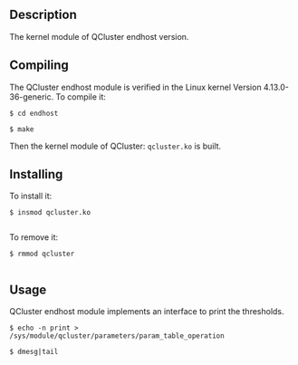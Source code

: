 ## Description

The kernel module of QCluster endhost version.

## Compiling
 The QCluster endhost module is verified in the Linux kernel Version 4.13.0-36-generic. To compile it:  

<pre><code>$ cd endhost<br/>
$ make</code></pre>

Then the kernel module of QCluster: `qcluster.ko` is built. 

## Installing 
To install it:
<pre><code>$ insmod qcluster.ko<br/>
</code></pre>

To remove it:
<pre><code>$ rmmod qcluster<br/>
</code></pre>

## Usage
QCluster endhost module implements an interface to print the thresholds.

<pre><code>$ echo -n print > /sys/module/qcluster/parameters/param_table_operation<br/>
$ dmesg|tail<br/>
</code></pre>
